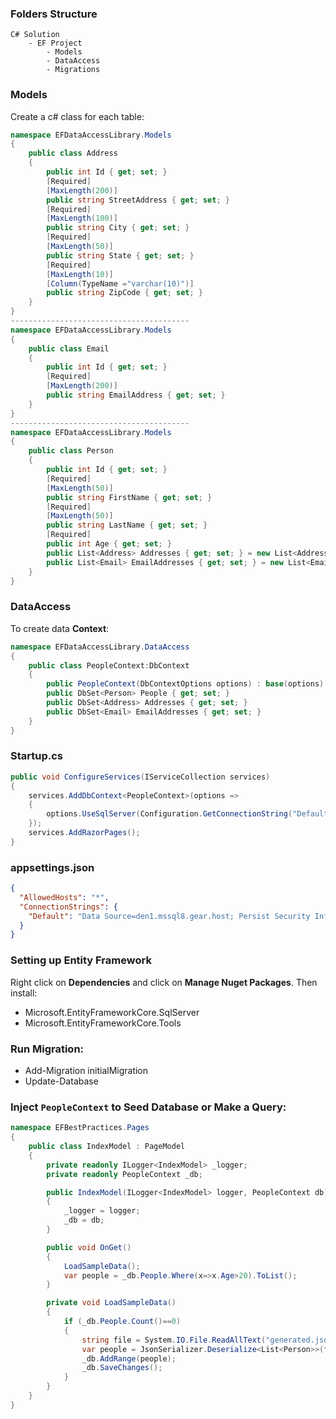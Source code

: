 ### Folders Structure
```
C# Solution
    - EF Project
        - Models
        - DataAccess
        - Migrations
```
### Models
Create a c# class for each table:
```csharp
namespace EFDataAccessLibrary.Models
{
    public class Address
    {
        public int Id { get; set; }
        [Required]
        [MaxLength(200)]
        public string StreetAddress { get; set; }
        [Required]
        [MaxLength(100)]
        public string City { get; set; }
        [Required]
        [MaxLength(50)]
        public string State { get; set; }
        [Required]
        [MaxLength(10)]
        [Column(TypeName ="varchar(10)")]
        public string ZipCode { get; set; }
    }
}
----------------------------------------
namespace EFDataAccessLibrary.Models
{
    public class Email
    {
        public int Id { get; set; }
        [Required]
        [MaxLength(200)]
        public string EmailAddress { get; set; }
    }
}
----------------------------------------
namespace EFDataAccessLibrary.Models
{
    public class Person
    {
        public int Id { get; set; }
        [Required]
        [MaxLength(50)]
        public string FirstName { get; set; }
        [Required]
        [MaxLength(50)]
        public string LastName { get; set; }
        [Required]
        public int Age { get; set; }
        public List<Address> Addresses { get; set; } = new List<Address>();
        public List<Email> EmailAddresses { get; set; } = new List<Email>();
    }
}
```
### DataAccess
To create data **Context**:
```csharp
namespace EFDataAccessLibrary.DataAccess
{
    public class PeopleContext:DbContext
    {
        public PeopleContext(DbContextOptions options) : base(options) { }
        public DbSet<Person> People { get; set; }
        public DbSet<Address> Addresses { get; set; }
        public DbSet<Email> EmailAddresses { get; set; }
    }
}
```
### Startup.cs
```csharp
public void ConfigureServices(IServiceCollection services)
{
    services.AddDbContext<PeopleContext>(options =>
    {
        options.UseSqlServer(Configuration.GetConnectionString("Default"));
    });
    services.AddRazorPages();
}
```
### appsettings.json
```json
{
  "AllowedHosts": "*",
  "ConnectionStrings": {
    "Default": "Data Source=den1.mssql8.gear.host; Persist Security Info=True; Database=reza1; User ID=reza1;Password=Kl0Sc?bZc0!8"
  }
}
```
### Setting up Entity Framework
Right click on **Dependencies** and click on **Manage Nuget Packages**. Then install:
- Microsoft.EntityFrameworkCore.SqlServer
- Microsoft.EntityFrameworkCore.Tools

### Run **Migration**:
- Add-Migration initialMigration
- Update-Database

### Inject ```PeopleContext``` to Seed Database or Make a Query:
```csharp
namespace EFBestPractices.Pages
{
    public class IndexModel : PageModel
    {
        private readonly ILogger<IndexModel> _logger;
        private readonly PeopleContext _db;

        public IndexModel(ILogger<IndexModel> logger, PeopleContext db)
        {
            _logger = logger;
            _db = db;
        }

        public void OnGet()
        {
            LoadSampleData();
            var people = _db.People.Where(x=>x.Age>20).ToList();
        }

        private void LoadSampleData()
        {
            if (_db.People.Count()==0)
            {
                string file = System.IO.File.ReadAllText("generated.json");
                var people = JsonSerializer.Deserialize<List<Person>>(file);
                _db.AddRange(people);
                _db.SaveChanges();
            }
        }
    }
}
```



